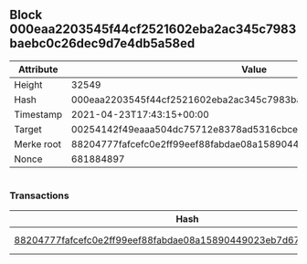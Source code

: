 ## Block 000eaa2203545f44cf2521602eba2ac345c7983baebc0c26dec9d7e4db5a58ed

Attribute | Value
--- | ---
Height | 32549
Hash | 000eaa2203545f44cf2521602eba2ac345c7983baebc0c26dec9d7e4db5a58ed
Timestamp | 2021-04-23T17:43:15+00:00
Target | 00254142f49eaaa504dc75712e8378ad5316cbcead634704b3734b6271167cc4
Merke root | 88204777fafcefc0e2ff99eef88fabdae08a15890449023eb7d6769c876df0a4
Nonce | 681884897

```

```

### Transactions

Hash | Amount
--- | ---
[88204777fafcefc0e2ff99eef88fabdae08a15890449023eb7d6769c876df0a4](88204777fafcefc0e2ff99eef88fabdae08a15890449023eb7d6769c876df0a4.md) | 10.00000000 SKEPTI 
